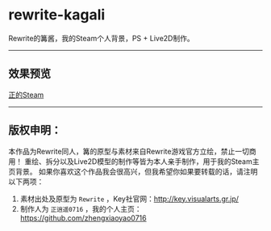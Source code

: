# rewrite-kagali
Rewrite的篝酱，我的Steam个人背景，PS + Live2D制作。

***
## 效果预览
[正的Steam](https://steamcommunity.com/id/zhengxiaoyao0716)

***
## 版权申明：
本作品为Rewrite同人，篝的原型与素材来自Rewrite游戏官方立绘，禁止一切商用！
重绘、拆分以及Live2D模型的制作等皆为本人亲手制作，用于我的Steam主页背景。
如果你喜欢这个作品我会很高兴，但我希望你如果要转载的话，请注明以下两项：
1. 素材出处及原型为 `Rewrite` ，Key社官网：http://key.visualarts.gr.jp/
2. 制作人为 `正逍遥0716` ，我的个人主页：https://github.com/zhengxiaoyao0716
